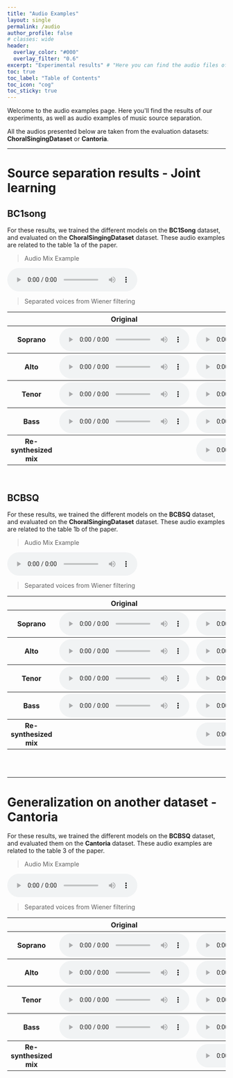 ```yaml
---
title: "Audio Examples"
layout: single
permalink: /audio
author_profile: false
# classes: wide
header:
  overlay_color: "#000"
  overlay_filter: "0.6"
excerpt: "Experimental results" # "Here you can find the audio files of the different pieces we worked on." - Example of a subtitle
toc: true
toc_label: "Table of Contents"
toc_icon: "cog"
toc_sticky: true
---
```

<html>

</html>


Welcome to the audio examples page. Here you'll find the results of our experiments, as well as audio examples of music source separation.


<!-- For experiments where our architecture is compared to the [__US__](https://ieeexplore.ieee.org/document/10058592) model by Schulze-Foster _et al._ and the [__U-Net__](https://program.ismir2020.net/poster_5-14.html) model by Petermann _et al._, we show only our two best approaches:
- __VA_NN_2__
- __Warmup__ -->

All the audios presented below are taken from the evaluation datasets: __ChoralSingingDataset__ or __Cantoria__.


---
# Source separation results - Joint learning

## BC1song

For these results, we trained the different models on the __BC1Song__ dataset, and evaluated on the __ChoralSingingDataset__ dataset. These audio examples are related to the table 1a of the paper.

> Audio Mix Example
<audio controls>
  <source src="/audio/Apprentissage_Conjoint/Melange/mix_el_rossinyol_Sno_208_At_2-06_Tor2-09_Bos_207_27.984.wav"/>
</audio>


> Separated voices from Wiener filtering
<html>
  <table>
    <thread>
      <tr>
        <th>
          <!-- <center> Voice </center> -->
        </th>
        <th>
          <center> Original </center>
        </th>
        <th>
          <center> UMSS </center>
        </th>
        <th>
          <center> U-Net </center>
        </th>
        <th>
          <center> S<sub>F</sub>S<sub>F</sub> </center>
        </th>
        <th>
          <center> S<sub>FT</sub>S<sub>FT</sub> </center>
        </th>
        <th>
          <center> S<sub>F</sub>S<sub>FT</sub> </center>
        </th>
        <th>
          <center> W<sub>UP</sub> </center>
        </th>
      </tr>
    </thread>
    <tbody>
      <tr>
        <th> <strong> Soprano </strong> </th>
        <th>
          <audio class="px-1" controls="" controlslist="nodownload">
            <source src="/audio/Apprentissage_Conjoint/Original_sources/target_sources_el_rossinyol_Sno_208_At_2-06_Tor2-09_Bos_207_27.984_voice_s.wav" type="audio/wav">
          </audio>
        </th>
        <th>
          <audio controls="">
            <source src="/audio/Apprentissage_Conjoint/BC1song/Ref_sources/sources_estimates_masking_el_rossinyol_Sno_208_At_2-06_Tor2-09_Bos_207_27.984_voice_s.wav"/>
          </audio>
        </th>
        <th>
          <audio controls="">
            <source src="/audio/Apprentissage_Conjoint/BC1song/Unet_Sources/sources_estimates_masking_el_rossinyol_Sno_208_At_2-06_Tor2-09_Bos_207_27.984_voice_s.wav"/>
          </audio>
        </th>
        <th>
          <audio controls="">
            <source src="/audio/Apprentissage_Conjoint/BC1song/VA_NN/sources_estimates_masking_el_rossinyol_Sno_208_At_2-06_Tor2-09_Bos_207_27.984_voice_s.wav"/>
          </audio>
        </th>
        <th>
          <audio controls="">
            <source src="/audio/Apprentissage_Conjoint/BC1song/VA_NN_0/sources_estimates_masking_el_rossinyol_Sno_208_At_2-06_Tor2-09_Bos_207_27.984_voice_s.wav"/>
          </audio>
        </th>
        <th>
          <audio controls="">
            <source src="/audio/Apprentissage_Conjoint/BC1song/VA_NN_1/sources_estimates_masking_el_rossinyol_Sno_208_At_2-06_Tor2-09_Bos_207_27.984_voice_s.wav"/>
          </audio>
        </th>
        <th>
          <audio controls="">
            <source src="/audio/Apprentissage_Conjoint/BC1song/W_UP/sources_estimates_masking_el_rossinyol_Sno_208_At_2-06_Tor2-09_Bos_207_27.984_voice_s.wav"/>
          </audio>
        </th>
      </tr>
     <tr>
        <th> <strong> Alto </strong> </th>
        <th>
          <audio class="px-1" controls="" controlslist="nodownload">
            <source src="/audio/Apprentissage_Conjoint/Original_sources/target_sources_el_rossinyol_Sno_208_At_2-06_Tor2-09_Bos_207_27.984_voice_a.wav" type="audio/wav">
          </audio>
        </th>
        <th>
          <audio controls="">
            <source src="/audio/Apprentissage_Conjoint/BC1song/Ref_sources/sources_estimates_masking_el_rossinyol_Sno_208_At_2-06_Tor2-09_Bos_207_27.984_voice_a.wav"/>
          </audio>
        </th>
        <th>
          <audio controls="">
            <source src="/audio/Apprentissage_Conjoint/BC1song/Unet_Sources/sources_estimates_masking_el_rossinyol_Sno_208_At_2-06_Tor2-09_Bos_207_27.984_voice_a.wav"/>
          </audio>
        </th>
        <th>
          <audio controls="">
            <source src="/audio/Apprentissage_Conjoint/BC1song/VA_NN/sources_estimates_masking_el_rossinyol_Sno_208_At_2-06_Tor2-09_Bos_207_27.984_voice_a.wav"/>
          </audio>
        </th>
        <th>
          <audio controls="">
            <source src="/audio/Apprentissage_Conjoint/BC1song/VA_NN_0/sources_estimates_masking_el_rossinyol_Sno_208_At_2-06_Tor2-09_Bos_207_27.984_voice_a.wav"/>
          </audio>
        </th>
        <th>
          <audio controls="">
            <source src="/audio/Apprentissage_Conjoint/BC1song/VA_NN_1/sources_estimates_masking_el_rossinyol_Sno_208_At_2-06_Tor2-09_Bos_207_27.984_voice_a.wav"/>
          </audio>
        </th>
        <th>
          <audio controls="">
            <source src="/audio/Apprentissage_Conjoint/BC1song/W_UP/sources_estimates_masking_el_rossinyol_Sno_208_At_2-06_Tor2-09_Bos_207_27.984_voice_a.wav"/>
          </audio>
        </th>
      </tr>
      <tr>
        <th> <strong> Tenor </strong> </th>
        <th>
          <audio class="px-1" controls="" controlslist="nodownload">
            <source src="/audio/Apprentissage_Conjoint/Original_sources/target_sources_el_rossinyol_Sno_208_At_2-06_Tor2-09_Bos_207_27.984_voice_t.wav" type="audio/wav">
          </audio>
        </th>
        <th>
          <audio controls="">
            <source src="/audio/Apprentissage_Conjoint/BC1song/Ref_sources/sources_estimates_masking_el_rossinyol_Sno_208_At_2-06_Tor2-09_Bos_207_27.984_voice_t.wav"/>
          </audio>
        </th>
        <th>
          <audio controls="">
            <source src="/audio/Apprentissage_Conjoint/BC1song/Unet_Sources/sources_estimates_masking_el_rossinyol_Sno_208_At_2-06_Tor2-09_Bos_207_27.984_voice_t.wav"/>
          </audio>
        </th>
        <th>
          <audio controls="">
            <source src="/audio/Apprentissage_Conjoint/BC1song/VA_NN/sources_estimates_masking_el_rossinyol_Sno_208_At_2-06_Tor2-09_Bos_207_27.984_voice_t.wav"/>
          </audio>
        </th>
        <th>
          <audio controls="">
            <source src="/audio/Apprentissage_Conjoint/BC1song/VA_NN_0/sources_estimates_masking_el_rossinyol_Sno_208_At_2-06_Tor2-09_Bos_207_27.984_voice_t.wav"/>
          </audio>
        </th>
        <th>
          <audio controls="">
            <source src="/audio/Apprentissage_Conjoint/BC1song/VA_NN_1/sources_estimates_masking_el_rossinyol_Sno_208_At_2-06_Tor2-09_Bos_207_27.984_voice_t.wav"/>
          </audio>
        </th>
        <th>
          <audio controls="">
            <source src="/audio/Apprentissage_Conjoint/BC1song/W_UP/sources_estimates_masking_el_rossinyol_Sno_208_At_2-06_Tor2-09_Bos_207_27.984_voice_t.wav"/>
          </audio>
        </th>
      </tr>
      <tr>
        <th> <strong> Bass </strong> </th>
        <th>
          <audio class="px-1" controls="" controlslist="nodownload">
            <source src="/audio/Apprentissage_Conjoint/Original_sources/target_sources_el_rossinyol_Sno_208_At_2-06_Tor2-09_Bos_207_27.984_voice_b.wav" type="audio/wav">
          </audio>
        </th>
        <th>
          <audio controls="">
            <source src="/audio/Apprentissage_Conjoint/BC1song/Ref_sources/sources_estimates_masking_el_rossinyol_Sno_208_At_2-06_Tor2-09_Bos_207_27.984_voice_b.wav"/>
          </audio>
        </th>
        <th>
          <audio controls="">
            <source src="/audio/Apprentissage_Conjoint/BC1song/Unet_Sources/sources_estimates_masking_el_rossinyol_Sno_208_At_2-06_Tor2-09_Bos_207_27.984_voice_b.wav"/>
          </audio>
        </th>
        <th>
          <audio controls="">
            <source src="/audio/Apprentissage_Conjoint/BC1song/VA_NN/sources_estimates_masking_el_rossinyol_Sno_208_At_2-06_Tor2-09_Bos_207_27.984_voice_b.wav"/>
          </audio>
        </th>
        <th>
          <audio controls="">
            <source src="/audio/Apprentissage_Conjoint/BC1song/VA_NN_0/sources_estimates_masking_el_rossinyol_Sno_208_At_2-06_Tor2-09_Bos_207_27.984_voice_b.wav"/>
          </audio>
        </th>
        <th>
          <audio controls="">
            <source src="/audio/Apprentissage_Conjoint/BC1song/VA_NN_1/sources_estimates_masking_el_rossinyol_Sno_208_At_2-06_Tor2-09_Bos_207_27.984_voice_b.wav"/>
          </audio>
        </th>
        <th>
          <audio controls="">
            <source src="/audio/Apprentissage_Conjoint/BC1song/W_UP/sources_estimates_masking_el_rossinyol_Sno_208_At_2-06_Tor2-09_Bos_207_27.984_voice_b.wav"/>
          </audio>
        </th>
      </tr>
      <tr>
        <th> <strong> Re-synthesized mix </strong> </th>
        <th></th>
        <th>
          <audio controls="">
            <source src="/audio/Apprentissage_Conjoint/BC1song/Ref_sources/mix_reconstruct_el_rossinyol_Sno_208_At_2-06_Tor2-09_Bos_207_27.984.wav"/>
          </audio>
        </th>
        <th></th>
         <th>
          <audio controls="">
            <source src="/audio/Apprentissage_Conjoint/BC1song/VA_NN/mix_reconstruct_el_rossinyol_Sno_208_At_2-06_Tor2-09_Bos_207_27.984.wav"/>
          </audio>
        </th>
         <th>
          <audio controls="">
            <source src="/audio/Apprentissage_Conjoint/BC1song/VA_NN_0/mix_reconstruct_el_rossinyol_Sno_208_At_2-06_Tor2-09_Bos_207_27.984.wav"/>
          </audio>
        </th>
        <th>
          <audio controls="">
            <source src="/audio/Apprentissage_Conjoint/BC1song/VA_NN_1/mix_reconstruct_el_rossinyol_Sno_208_At_2-06_Tor2-09_Bos_207_27.984.wav"/>
          </audio>
        </th>
        <th>
          <audio controls="">
            <source src="/audio/Apprentissage_Conjoint/BC1song/W_UP/mix_reconstruct_el_rossinyol_Sno_208_At_2-06_Tor2-09_Bos_207_27.984.wav"/>
          </audio>
        </th>
      </tr>
    </tbody>
  </table>
</html>
<br/>

## BCBSQ

For these results, we trained the different models on the __BCBSQ__ dataset, and evaluated on the __ChoralSingingDataset__ dataset. These audio examples are related to the table 1b of the paper.

> Audio Mix Example
<audio controls>
  <source src="/audio/Apprentissage_Conjoint/Melange/mix_el_rossinyol_Sno_208_At_2-06_Tor2-09_Bos_207_27.984.wav"/>
</audio>


> Separated voices from Wiener filtering
<html>
  <table>
    <thread>
      <tr>
        <th>
          <!-- <center> Voice </center> -->
        </th>
        <th>
          <center> Original </center>
        </th>
        <th>
          <center> UMSS </center>
        </th>
        <th>
          <center> U-Net </center>
        </th>
        <th>
          <center> S<sub>F</sub>S<sub>F</sub> </center>
        </th>
        <th>
          <center> S<sub>FT</sub>S<sub>FT</sub> </center>
        </th>
        <th>
          <center> S<sub>F</sub>S<sub>FT</sub> </center>
        </th>
        <th>
          <center> W<sub>UP</sub> </center>
        </th>
      </tr>
    </thread>
    <tbody>
      <tr>
        <th> <strong> Soprano </strong> </th>
        <th>
          <audio class="px-1" controls="" controlslist="nodownload">
            <source src="/audio/Apprentissage_Conjoint/Original_sources/target_sources_el_rossinyol_Sno_208_At_2-06_Tor2-09_Bos_207_27.984_voice_s.wav" type="audio/wav">
          </audio>
        </th>
        <th>
          <audio controls="">
            <source src="/audio/Apprentissage_Conjoint/BCBQ/Ref_sources/sources_estimates_masking_el_rossinyol_Sno_208_At_2-06_Tor2-09_Bos_207_27.984_voice_s.wav"/>
          </audio>
        </th>
        <th>
          <audio controls="">
            <source src="/audio/Apprentissage_Conjoint/BCBQ/Unet_Sources/sources_estimates_masking_el_rossinyol_Sno_208_At_2-06_Tor2-09_Bos_207_27.984_voice_s.wav"/>
          </audio>
        </th>
        <th>
          <audio controls="">
            <source src="/audio/Apprentissage_Conjoint/BCBQ/VA_NN/sources_estimates_masking_el_rossinyol_Sno_208_At_2-06_Tor2-09_Bos_207_27.984_voice_s.wav"/>
          </audio>
        </th>
        <th>
          <audio controls="">
            <source src="/audio/Apprentissage_Conjoint/BCBQ/VA_NN_0/sources_estimates_masking_el_rossinyol_Sno_208_At_2-06_Tor2-09_Bos_207_27.984_voice_s.wav"/>
          </audio>
        </th>
        <th>
          <audio controls="">
            <source src="/audio/Apprentissage_Conjoint/BCBQ/VA_NN_1/sources_estimates_masking_el_rossinyol_Sno_208_At_2-06_Tor2-09_Bos_207_27.984_voice_s.wav"/>
          </audio>
        </th>
        <th>
          <audio controls="">
            <source src="/audio/Apprentissage_Conjoint/BCBQ/W_UP/sources_estimates_masking_el_rossinyol_Sno_208_At_2-06_Tor2-09_Bos_207_27.984_voice_s.wav"/>
          </audio>
        </th>
      </tr>
     <tr>
        <th> <strong> Alto </strong> </th>
        <th>
          <audio class="px-1" controls="" controlslist="nodownload">
            <source src="/audio/Apprentissage_Conjoint/Original_sources/target_sources_el_rossinyol_Sno_208_At_2-06_Tor2-09_Bos_207_27.984_voice_a.wav" type="audio/wav">
          </audio>
        </th>
        <th>
          <audio controls="">
            <source src="/audio/Apprentissage_Conjoint/BCBQ/Ref_sources/sources_estimates_masking_el_rossinyol_Sno_208_At_2-06_Tor2-09_Bos_207_27.984_voice_a.wav"/>
          </audio>
        </th>
        <th>
          <audio controls="">
            <source src="/audio/Apprentissage_Conjoint/BCBQ/Unet_Sources/sources_estimates_masking_el_rossinyol_Sno_208_At_2-06_Tor2-09_Bos_207_27.984_voice_a.wav"/>
          </audio>
        </th>
        <th>
          <audio controls="">
            <source src="/audio/Apprentissage_Conjoint/BCBQ/VA_NN/sources_estimates_masking_el_rossinyol_Sno_208_At_2-06_Tor2-09_Bos_207_27.984_voice_a.wav"/>
          </audio>
        </th>
        <th>
          <audio controls="">
            <source src="/audio/Apprentissage_Conjoint/BCBQ/VA_NN_0/sources_estimates_masking_el_rossinyol_Sno_208_At_2-06_Tor2-09_Bos_207_27.984_voice_a.wav"/>
          </audio>
        </th>
        <th>
          <audio controls="">
            <source src="/audio/Apprentissage_Conjoint/BCBQ/VA_NN_1/sources_estimates_masking_el_rossinyol_Sno_208_At_2-06_Tor2-09_Bos_207_27.984_voice_a.wav"/>
          </audio>
        </th>
        <th>
          <audio controls="">
            <source src="/audio/Apprentissage_Conjoint/BCBQ/W_UP/sources_estimates_masking_el_rossinyol_Sno_208_At_2-06_Tor2-09_Bos_207_27.984_voice_a.wav"/>
          </audio>
        </th>
      </tr>
      <tr>
        <th> <strong> Tenor </strong> </th>
        <th>
          <audio class="px-1" controls="" controlslist="nodownload">
            <source src="/audio/Apprentissage_Conjoint/Original_sources/target_sources_el_rossinyol_Sno_208_At_2-06_Tor2-09_Bos_207_27.984_voice_t.wav" type="audio/wav">
          </audio>
        </th>
        <th>
          <audio controls="">
            <source src="/audio/Apprentissage_Conjoint/BCBQ/Ref_sources/sources_estimates_masking_el_rossinyol_Sno_208_At_2-06_Tor2-09_Bos_207_27.984_voice_t.wav"/>
          </audio>
        </th>
        <th>
          <audio controls="">
            <source src="/audio/Apprentissage_Conjoint/BCBQ/Unet_Sources/sources_estimates_masking_el_rossinyol_Sno_208_At_2-06_Tor2-09_Bos_207_27.984_voice_t.wav"/>
          </audio>
        </th>
        <th>
          <audio controls="">
            <source src="/audio/Apprentissage_Conjoint/BCBQ/VA_NN/sources_estimates_masking_el_rossinyol_Sno_208_At_2-06_Tor2-09_Bos_207_27.984_voice_t.wav"/>
          </audio>
        </th>
        <th>
          <audio controls="">
            <source src="/audio/Apprentissage_Conjoint/BCBQ/VA_NN_0/sources_estimates_masking_el_rossinyol_Sno_208_At_2-06_Tor2-09_Bos_207_27.984_voice_t.wav"/>
          </audio>
        </th>
        <th>
          <audio controls="">
            <source src="/audio/Apprentissage_Conjoint/BCBQ/VA_NN_1/sources_estimates_masking_el_rossinyol_Sno_208_At_2-06_Tor2-09_Bos_207_27.984_voice_t.wav"/>
          </audio>
        </th>
        <th>
          <audio controls="">
            <source src="/audio/Apprentissage_Conjoint/BCBQ/W_UP/sources_estimates_masking_el_rossinyol_Sno_208_At_2-06_Tor2-09_Bos_207_27.984_voice_t.wav"/>
          </audio>
        </th>
      </tr>
      <tr>
        <th> <strong> Bass </strong> </th>
        <th>
          <audio class="px-1" controls="" controlslist="nodownload">
            <source src="/audio/Apprentissage_Conjoint/Original_sources/target_sources_el_rossinyol_Sno_208_At_2-06_Tor2-09_Bos_207_27.984_voice_b.wav" type="audio/wav">
          </audio>
        </th>
        <th>
          <audio controls="">
            <source src="/audio/Apprentissage_Conjoint/BCBQ/Ref_sources/sources_estimates_masking_el_rossinyol_Sno_208_At_2-06_Tor2-09_Bos_207_27.984_voice_b.wav"/>
          </audio>
        </th>
        <th>
          <audio controls="">
            <source src="/audio/Apprentissage_Conjoint/BCBQ/Unet_Sources/sources_estimates_masking_el_rossinyol_Sno_208_At_2-06_Tor2-09_Bos_207_27.984_voice_b.wav"/>
          </audio>
        </th>
        <th>
          <audio controls="">
            <source src="/audio/Apprentissage_Conjoint/BCBQ/VA_NN/sources_estimates_masking_el_rossinyol_Sno_208_At_2-06_Tor2-09_Bos_207_27.984_voice_b.wav"/>
          </audio>
        </th>
        <th>
          <audio controls="">
            <source src="/audio/Apprentissage_Conjoint/BCBQ/VA_NN_0/sources_estimates_masking_el_rossinyol_Sno_208_At_2-06_Tor2-09_Bos_207_27.984_voice_b.wav"/>
          </audio>
        </th>
        <th>
          <audio controls="">
            <source src="/audio/Apprentissage_Conjoint/BCBQ/VA_NN_1/sources_estimates_masking_el_rossinyol_Sno_208_At_2-06_Tor2-09_Bos_207_27.984_voice_b.wav"/>
          </audio>
        </th>
        <th>
          <audio controls="">
            <source src="/audio/Apprentissage_Conjoint/BCBQ/W_UP/sources_estimates_masking_el_rossinyol_Sno_208_At_2-06_Tor2-09_Bos_207_27.984_voice_b.wav"/>
          </audio>
        </th>
      </tr>
      <tr>
        <th> <strong> Re-synthesized mix </strong> </th>
        <th></th>
        <th>
          <audio controls="">
            <source src="/audio/Apprentissage_Conjoint/BCBQ/Ref_sources/mix_reconstruct_el_rossinyol_Sno_208_At_2-06_Tor2-09_Bos_207_27.984.wav"/>
          </audio>
        </th>
        <th></th>
        <th>
          <audio controls="">
            <source src="/audio/Apprentissage_Conjoint/BCBQ/VA_NN_1/mix_reconstruct_el_rossinyol_Sno_208_At_2-06_Tor2-09_Bos_207_27.984.wav"/>
          </audio>
        </th>
        <th>
          <audio controls="">
            <source src="/audio/Apprentissage_Conjoint/BCBQ/W_UP/mix_reconstruct_el_rossinyol_Sno_208_At_2-06_Tor2-09_Bos_207_27.984.wav"/>
          </audio>
        </th>
      </tr>
    </tbody>
  </table>
</html>
<br/><br/>


---
# Generalization on another dataset - Cantoria

For these results, we trained the different models on the __BCBSQ__ dataset, and evaluated them on the __Cantoria__ dataset. These audio examples are related to the table 3 of the paper.


> Audio Mix Example
<audio controls="">
  <source src="/audio/cantoria/mix/mix_CEA_satb_15.984.wav"/>
</audio>


> Separated voices from Wiener filtering
<html>
  <table>
    <thread>
      <tr>
        <th>
          <!-- <center> Voice </center> -->
        </th>
         <th>
          <center> Original </center>
        </th>
        <th>
          <center> UMSS </center>
        </th>
        <th>
          <center> U-Net </center>
        </th>
        <th>
          <center> W<sub>UP</sub> </center>
        </th>
      </tr>
    </thread>
    <tbody>
      <tr>
        <th> <strong> Soprano </strong> </th>
        <th>
          <audio controls="">
            <source src="/audio/cantoria/target_sources/target_sources_CEA_satb_15.984_voice_s.wav"/>
          </audio>
        </th>
        <th>
          <audio class="px-1" controls="" controlslist="nodownload">
            <source src="/audio/cantoria/BCBSQ/US/sources_estimates_masking_CEA_satb_15.984_voice_s.wav" type="audio/wav">
          </audio>
        </th>
        <th>
          <audio controls="">
            <source src="/audio/cantoria/BCBSQ/Unet/sources_estimates_masking_CEA_satb_15.984_voice_s.wav"/>
          </audio>
        </th>
        <th>
          <audio controls="">
            <source src="/audio/cantoria/BCBSQ/W-Up/sources_estimates_masking_CEA_satb_15.984_voice_s.wav"/>
          </audio>
        </th>
      </tr>
      <tr>
        <th> <strong> Alto </strong> </th>
        <th>
          <audio controls="">
            <source src="/audio/cantoria/target_sources/target_sources_CEA_satb_15.984_voice_a.wav"/>
          </audio>
        </th>
        <th>
          <audio controls="">
            <source src="/audio/cantoria/BCBSQ/US/sources_estimates_masking_CEA_satb_15.984_voice_a.wav"/>
          </audio>
        </th>
        <th>
          <audio controls="">
            <source src="/audio/cantoria/BCBSQ/Unet/sources_estimates_masking_CEA_satb_15.984_voice_a.wav"/>
          </audio>
        </th>
         <th>
          <audio controls="">
            <source src="/audio/cantoria/BCBSQ/W-Up/sources_estimates_masking_CEA_satb_15.984_voice_a.wav"/>
          </audio>
        </th>
      </tr>
      <tr>
        <th> <strong> Tenor </strong> </th>
        <th>
          <audio controls="">
            <source src="/audio/cantoria/target_sources/target_sources_CEA_satb_15.984_voice_t.wav"/>
          </audio>
        </th>
        <th>
          <audio controls="">
            <source src="/audio/cantoria/BCBSQ/US/sources_estimates_masking_CEA_satb_15.984_voice_t.wav"/>
          </audio>
        </th>
        <th>
          <audio controls="">
            <source src="/audio/cantoria/BCBSQ/Unet/sources_estimates_masking_CEA_satb_15.984_voice_t.wav"/>
          </audio>
        </th>
        <th>
          <audio controls="">
            <source src="/audio/cantoria/BCBSQ/W-Up/sources_estimates_masking_CEA_satb_15.984_voice_t.wav"/>
          </audio>
        </th>
      </tr>
      <tr>
        <th> <strong> Bass </strong> </th>
        <th>
          <audio controls="">
            <source src="/audio/cantoria/target_sources/target_sources_CEA_satb_15.984_voice_b.wav"/>
          </audio>
        </th>
        <th>
          <audio controls="">
            <source src="/audio/cantoria/BCBSQ/US/sources_estimates_masking_CEA_satb_15.984_voice_b.wav"/>
          </audio>
        </th>
        <th>
          <audio controls="">
            <source src="/audio/cantoria/BCBSQ/Unet/sources_estimates_masking_CEA_satb_15.984_voice_b.wav"/>
          </audio>
        </th>
        <th>
          <audio controls="">
            <source src="/audio/cantoria/BCBSQ/W-Up/sources_estimates_masking_CEA_satb_15.984_voice_b.wav"/>
          </audio>
        </th>
      </tr>
      <tr>
        <th> <strong> Re-synthesized mix </strong> </th>
        <th></th>
        <th>
          <audio controls="">
            <source src="/audio/cantoria/BCBSQ/US/mix_reconstruct_CEA_satb_15.984.wav"/>
          </audio>
        </th>
        <th></th>
        <th>
          <audio controls="">
            <source src="/audio/cantoria/BCBSQ/W-Up/mix_reconstruct_CEA_satb_15.984.wav"/>
          </audio>
        </th>
      </tr>
    </tbody>
  </table>
</html>